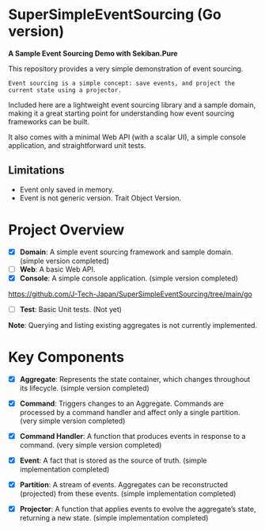 # SuperSimpleEventSourcing (Go version)

**A Sample Event Sourcing Demo with Sekiban.Pure**

This repository provides a very simple demonstration of event sourcing.

```
Event sourcing is a simple concept: save events, and project the current state using a projector.
```

Included here are a lightweight event sourcing library and a sample domain, making it a great starting point for understanding how event sourcing frameworks can be built.

It also comes with a minimal Web API (with a scalar UI), a simple console application, and straightforward unit tests.

## Limitations
- Event only saved in memory.
- Event is not generic version. Trait Object Version.

# Project Overview

- [x] **Domain**: A simple event sourcing framework and sample domain. (simple version completed)
- [ ] **Web**: A basic Web API.
- [x] **Console**: A simple console application. (simple version completed)

https://github.com/J-Tech-Japan/SuperSimpleEventSourcing/tree/main/go

- [ ] **Test**: Basic Unit tests. (Not yet)

**Note**: Querying and listing existing aggregates is not currently implemented.

# Key Components

- [x] **Aggregate**: Represents the state container, which changes throughout its lifecycle. (simple version completed)
- [x] **Command**: Triggers changes to an Aggregate. Commands are processed by a command handler and affect only a single partition. (very simple version completed)
- [x] **Command Handler**: A function that produces events in response to a command. (very simple version completed)
- [x] **Event**: A fact that is stored as the source of truth. (simple implementation completed)
- [x] **Partition**: A stream of events. Aggregates can be reconstructed (projected) from these events. (simple implementation completed)
- [x] **Projector**: A function that applies events to evolve the aggregate’s state, returning a new state. (simple implementation completed)

